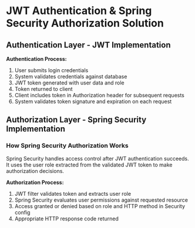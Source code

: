 # JWT Authentication & Spring Security Authorization Solution

## Authentication Layer - JWT Implementation

**Authentication Process:**
1. User submits login credentials
2. System validates credentials against database
3. JWT token generated with user data and role
4. Token returned to client
5. Client includes token in Authorization header for subsequent requests
6. System validates token signature and expiration on each request

## Authorization Layer - Spring Security Implementation

### How Spring Security Authorization Works
Spring Security handles access control after JWT authentication succeeds. It uses the user role extracted from the validated JWT token to make authorization decisions.

**Authorization Process:**
1. JWT filter validates token and extracts user role
2. Spring Security evaluates user permissions against requested resource
3. Access granted or denied based on role and HTTP method in Security config
4. Appropriate HTTP response code returned
